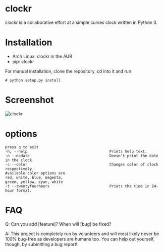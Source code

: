 # clockr
clockr is a collaborative effort at a simple curses clock written in Python 3.

# Installation
* Arch Linux: clockr in the AUR
* pip: clockr

For manual installation, clone the repository, cd into it and run
```
# python setup.py install
```


# Screenshot
![clockr](http://i.imgur.com/gNyIXlX.png)

# options
    press q to exit
    -h, --help                                     Prints help text.
    -n --nodate                                    Doesn't print the date in the clock.
    -c --color                                     Changes color of clock respectively.
    Available color options are 
    red, white, blue, magenta,
    green, yellow, cyan, white 
    -t --twentyfourhours                           Prints the time in 24-hour format.

# FAQ
Q: Can you add [feature]? When will [bug] be fixed?

A: This project is completely run by volunteers and will most likely never be 100% bug-free as developers are humans too. You can help out yourself, though, by submitting a bug report!
